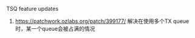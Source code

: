 TSQ feature updates

1. https://patchwork.ozlabs.org/patch/399177/
    解决在使用多个TX queue时，某一个queue会被占满的情况

